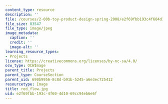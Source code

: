 ```yaml
---
content_type: resource
description: ''
file: /courses/2-00b-toy-product-design-spring-2008/e2f69fbb193c4f604d1069cc94eb6e6f_red_flow.jpg
file_size: 83547
file_type: image/jpeg
image_metadata:
  caption: ''
  credit: ''
  image-alt: ''
learning_resource_types:
- Projects
license: https://creativecommons.org/licenses/by-nc-sa/4.0/
ocw_type: OCWImage
parent_title: Projects
parent_type: CourseSection
parent_uid: 690b9956-8c8d-b91b-5245-a6e3ec725412
resourcetype: Image
title: red_flow.jpg
uid: e2f69fbb-193c-4f60-4d10-69cc94eb6e6f
---
```

